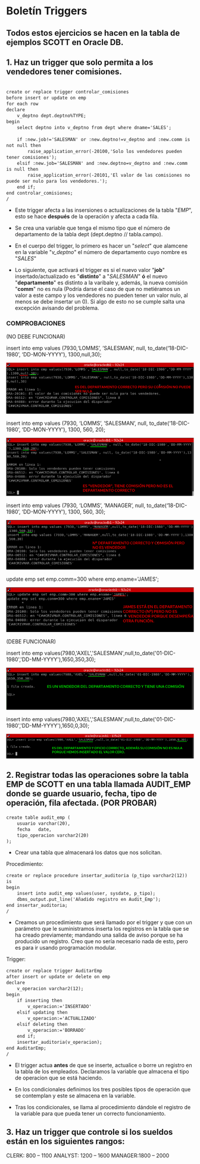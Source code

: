 # Boletín Triggers

## Todos estos ejercicios se hacen en la tabla de ejemplos SCOTT en Oracle DB.

## 1. Haz un trigger que solo permita a los vendedores tener comisiones.

```

create or replace trigger controlar_comisiones
before insert or update on emp
for each row
declare
	v_deptno dept.deptno%TYPE;
begin
	select deptno into v_deptno from dept where dname='SALES';

	if :new.job!='SALESMAN' or :new.deptno!=v_deptno and :new.comm is not null then
		raise_application_error(-20100,'Solo los vendedores pueden tener comisiones');
	elsif :new.job='SALESMAN' and :new.deptno=v_deptno and :new.comm is null then
		raise_application_error(-20101,'El valor de las comisiones no puede ser nulo para los vendedores.');
	end if;
end controlar_comisiones;
/

```

- Este trigger afecta a las insersiones o actualizaciones de la tabla "_EMP_", esto se hace **después** de la operación y afecta a cada fila.

- Se crea una variable que tenga el mismo tipo que el número de departamento de la tabla dept (dept.deptno // tabla.campo).

- En el cuerpo del trigger, lo primero es hacer un "_select_" que alamcene en la variable "_v_deptno_" el número de departamento cuyo nombre es "_SALES_"

- Lo siguiente, que activará el trigger es si el nuevo valor "**job**" insertado/actualizado es "**distinto**" a "*SALESMAN*" **ó** el nuevo "**departamento**" es distinto a la varibale y, además, la nueva comisión "**comm**" no es nula (Podría darse el caso de que no metiéramos un valor a este campo y los vendedores no pueden tener un valor nulo, al menos se debe insertar un 0). Si algo de esto no se cumple salta una excepción avisando del problema.

### COMPROBACIONES

(NO DEBE FUNCIONAR)

insert into emp values (7930,‘LOMMS’, ’SALESMAN’, null, to_date(‘18-DIC-1980’, ‘DD-MON-YYYY’), 1300,null,30);

![](imagenes/t1.png)

insert into emp values (7930, ‘LOMMS’, ’SALESMAN’, null, to_date(‘18-DIC-1980’, ‘DD-MON-YYYY’), 1300, 560, 20);

![](imagenes/t2.png)

insert into emp values (7930, ‘LOMMS’, ’MANAGER’, null, to_date(‘18-DIC-1980’, ‘DD-MON-YYYY’), 1300, 560, 30);

![](imagenes/t3.png)

update emp set emp.comm=300 where emp.ename='JAMES';

![](imagenes/t4.png)

(DEBE FUNCIONAR)

insert into emp values(7980,'AXEL','SALESMAN',null,to_date('01-DIC-1980','DD-MM-YYYY'),1650,350,30);

![](imagenes/t5.png)

insert into emp values(7980,'AXEL','SALESMAN',null,to_date('01-DIC-1980','DD-MM-YYYY'),1650,0,30);

![](imagenes/t6.png)

## 2. Registrar todas las operaciones sobre la tabla EMP de SCOTT en una tabla llamada AUDIT_EMP donde se guarde usuario, fecha, tipo de operación, fila afectada. (**POR PROBAR**)

```
create table audit_emp (
	usuario varchar(20),
	fecha	date,
	tipo_operacion varchar2(20)
);

```

- Crear una tabla que almacenará los datos que nos solicitan.

Procedimiento:

```
create or replace procedure insertar_auditoria (p_tipo varchar2(12))
is
begin
	insert into audit_emp values(user, sysdate, p_tipo);
	dbms_output.put_line('Añadido registro en Audit_Emp');
end insertar_auditoria;
/

```

- Creamos un procedimiento que será llamado por el trigger y que con un parámetro que le suministramos inserta los registros en la tabla que se ha creado previamente; mandando una salida de aviso porque se ha producido un registro. Creo que no sería necesario nada de esto, pero es para ir usando programación modular.

Trigger:

```
create or replace trigger AuditarEmp
after insert or update or delete on emp
declare
	v_operacion varchar2(12);
begin
	if inserting then
		v_operacion:='INSERTADO'
	elsif updating then
		v_operacion:='ACTUALIZADO'
	elsif deleting then
		v_operacion:='BORRADO'
	end if;
	insertar_auditoria(v_operacion);
end AuditarEmp;
/
```

- El trigger actua **antes** de que se inserte, actualice o borre un registro en la tabla de los empleados. Declaramos la variable que almacena el tipo de operacion que se está haciendo.

- En los condicionales definimos los tres posibles tipos de operación que se contemplan y este se almacena en la variable.

- Tras los condicionales, se llama al procedimiento dándole el registro de la variable para que pueda tener un correcto funcionamiento.


## 3. Haz un trigger que controle si los sueldos están en los siguientes rangos:

CLERK: 800 – 1100
ANALYST: 1200 – 1600
MANAGER:1800 – 2000

